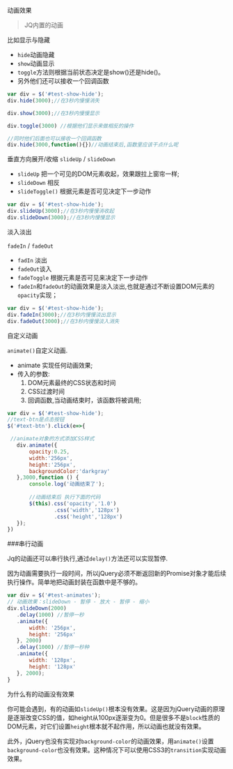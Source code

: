 动画效果
>JQ内置的动画 

比如显示与隐藏

- `hide`动画隐藏
- `show`动画显示
- `toggle`方法则根据当前状态决定是show()还是hide()。
- 另外他们还可以接收一个回调函数
```js
var div = $('#test-show-hide');
div.hide(3000);//在3秒内慢慢消失 

div.show(3000);//在3秒内慢慢显示 

div.toggle(3000) //根据他们显示来做相反的操作

//同时他们后面也可以接收一个回调函数
div.hide(3000,function(){})//动画结束后,函数里应该干点什么呢

```
垂直方向展开/收缩
`slideUp` / `slideDown`
 
 - `slideUp` 把一个可见的DOM元素收起，效果跟拉上窗帘一样;
 - `slideDown` 相反
 - `slideToggle()` 根据元素是否可见决定下一步动作
 
 ```js
var div = $('#test-show-hide');
div.slideUp(3000);//在3秒内慢慢消收起
div.slideDown(3000);//在3秒内慢慢显示
```

淡入淡出

 `fadeIn` / `fadeOut`
- `fadIn` 淡出
- `fadeOut`谈入
- `fadeToggle` 根据元素是否可见来决定下一步动作
- `fadeIn`和`fadeOut`的动画效果是淡入淡出,也就是通过不断设置DOM元素的`opacity`实现；


```js
var div = $('#test-show-hide');
div.fadeIn(3000);//在3秒内慢慢淡出显示
div.fadeOut(3000);//在3秒内慢慢淡入消失
```

自定义动画
 
`animate()`自定义动画.

- animate 实现任何动画效果;
- 传入的参数:
   1. DOM元素最终的CSS状态和时间
   2. CSS过渡时间
   3. 回调函数,当动画结束时，该函数将被调用;
 
 ```js
var div = $('#test-show-hide');
//text-btn是点击按钮
$('#text-btn').click(e=>{

  //animate对象的方式添加CSS样式
    div.animate({
        opacity:0.25,
        width:'256px',
        height:'256px',
        backgroundColor:'darkgray'
    },3000,function () {
        console.log('动画结束了');
     
        //动画结束后 执行下面的代码
        $(this).css('opacity','1.0')
                .css('width','128px')
                .css('height','128px')
    });
})
``` 

###串行动画

Jq的动画还可以串行执行,通过`delay()`方法还可以实现暂停.

因为动画需要执行一段时间，所以jQuery必须不断返回新的Promise对象才能后续执行操作。简单地把动画封装在函数中是不够的。

```js
var div = $('#test-animates');
// 动画效果：slideDown - 暂停 - 放大 - 暂停 - 缩小
div.slideDown(2000)
   .delay(1000) //暂停一秒
   .animate({
       width: '256px',
       height: '256px'
   }, 2000)
   .delay(1000) //暂停一秒种
   .animate({
       width: '128px',
       height: '128px'
   }, 2000);
}

```

为什么有的动画没有效果

你可能会遇到，有的动画如`slideUp()`根本没有效果。这是因为jQuery动画的原理是逐渐改变CSS的值，如height从100px逐渐变为0。但是很多不是`block`性质的DOM元素，对它们设置`height`根本就不起作用，所以动画也就没有效果。

此外，jQuery也没有实现对`background-color`的动画效果，用`animate()`设置`background-color`也没有效果。这种情况下可以使用CSS3的`transition`实现动画效果。
